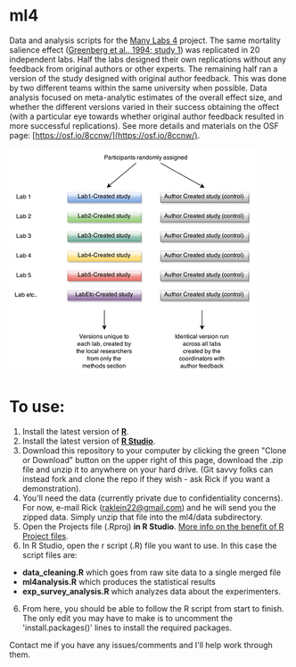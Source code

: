 # ml4
Data and analysis scripts for the [Many Labs 4](https://osf.io/8ccnw/) project. The same mortality salience effect ([Greenberg et al., 1994; study 1](https://www.ncbi.nlm.nih.gov/pubmed/7965609)) was replicated in 20 independent labs. Half the labs designed their own replications without any feedback from original authors or other experts. The remaining half ran a version of the study designed with original author feedback. This was done by two different teams within the same university when possible. Data analysis focused on meta-analytic estimates of the overall effect size, and whether the different versions varied in their success obtaining the offect (with a particular eye towards whether original author feedback resulted in more successful replications). See more details and materials on the OSF page: [https://osf.io/8ccnw/](https://osf.io/8ccnw/).

![](./images/flow.png)

# To use:

1. Install the latest version of **[R](https://cran.r-project.org/)**.
2. Install the latest version of **[R Studio](https://www.rstudio.com/products/rstudio/download/#download)**.
2. Download this repository to your computer by clicking the green "Clone or Download" button on the upper right of this page, download the .zip file and unzip it to anywhere on your hard drive. (Git savvy folks can instead fork and clone the repo if they wish - ask Rick if you want a demonstration).
3. You'll need the data (currently private due to confidentiality concerns). For now, e-mail Rick (raklein22@gmail.com) and he will send you the zipped data. Simply unzip that file into the ml4/data subdirectory.
4. Open the Projects file (.Rproj) **in R Studio**. [More info on the benefit of R Project files](https://support.rstudio.com/hc/en-us/articles/200526207-Using-Projects).
5. In R Studio, open the r script (.R) file you want to use. In this case the script files are: 
- **data_cleaning.R** which goes from raw site data to a single merged file
- **ml4analysis.R** which produces the statistical results
- **exp_survey_analysis.R** which analyzes data about the experimenters.
6. From here, you should be able to follow the R script from start to finish. The only edit you may have to make is to uncomment the 'install.packages()' lines to install the required packages.

Contact me if you have any issues/comments and I'll help work through them.
